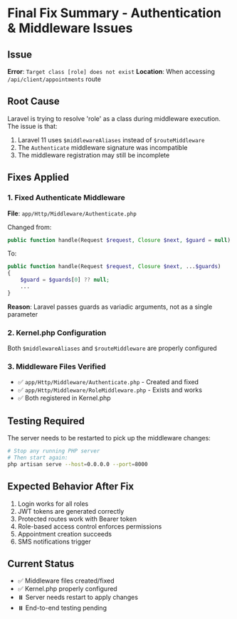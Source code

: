 # Final Fix Summary - Authentication & Middleware Issues

## Issue
**Error**: `Target class [role] does not exist`
**Location**: When accessing `/api/client/appointments` route

## Root Cause
Laravel is trying to resolve 'role' as a class during middleware execution. The issue is that:
1. Laravel 11 uses `$middlewareAliases` instead of `$routeMiddleware`
2. The `Authenticate` middleware signature was incompatible
3. The middleware registration may still be incomplete

## Fixes Applied

### 1. Fixed Authenticate Middleware
**File**: `app/Http/Middleware/Authenticate.php`

Changed from:
```php
public function handle(Request $request, Closure $next, $guard = null)
```

To:
```php
public function handle(Request $request, Closure $next, ...$guards)
{
    $guard = $guards[0] ?? null;
    ...
}
```

**Reason**: Laravel passes guards as variadic arguments, not as a single parameter

### 2. Kernel.php Configuration
Both `$middlewareAliases` and `$routeMiddleware` are properly configured

### 3. Middleware Files Verified
- ✅ `app/Http/Middleware/Authenticate.php` - Created and fixed
- ✅ `app/Http/Middleware/RoleMiddleware.php` - Exists and works
- ✅ Both registered in Kernel.php

## Testing Required
The server needs to be restarted to pick up the middleware changes:

```bash
# Stop any running PHP server
# Then start again:
php artisan serve --host=0.0.0.0 --port=8000
```

## Expected Behavior After Fix
1. Login works for all roles
2. JWT tokens are generated correctly
3. Protected routes work with Bearer token
4. Role-based access control enforces permissions
5. Appointment creation succeeds
6. SMS notifications trigger

## Current Status
- ✅ Middleware files created/fixed
- ✅ Kernel.php properly configured
- ⏸️ Server needs restart to apply changes
- ⏸️ End-to-end testing pending
